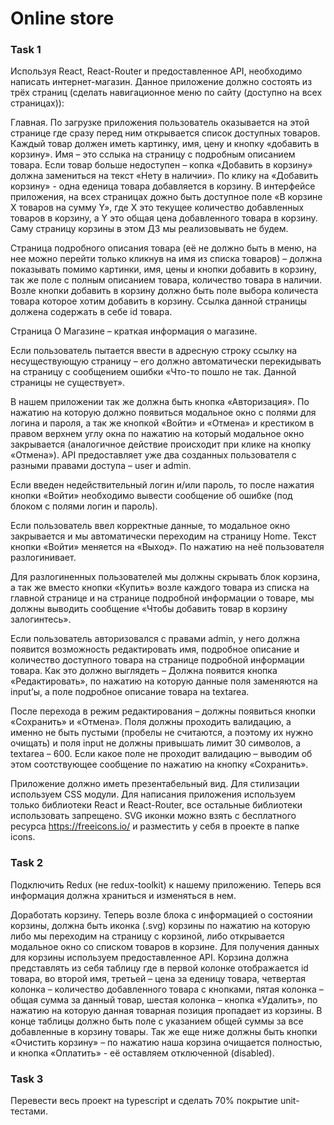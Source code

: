 # Online store

### Task 1
Используя React, React-Router и предоставленное API, необходимо написать интернет-магазин.
Данное приложение должно состоять из трёх страниц (сделать навигационное меню по сайту (доступно на всех страницах)):

Главная. По загрузке приложения пользователь оказывается на этой странице где сразу перед ним открывается список доступных товаров. Каждый товар должен иметь картинку, имя, цену и кнопку «добавить в корзину». Имя – это сслыка на страницу с подробным описанием товара. Если товар больше недоступен – копка «Добавить в корзину» должна замениться на текст «Нету в наличии». По клику на «Добавить корзину» - одна еденица товара добавляется в корзину. В интерфейсе приложения, на всех страницах дожно быть доступное поле «В корзине Х товаров на сумму Y», где Х это текущее количество добавленных товаров в корзину, а Y это общая цена добавленного товара в корзину. Саму страницу корзины в этом ДЗ мы реализовывать не будем.

Страница подробного описания товара (её не должно быть в меню, на нее можно перейти только кликнув на имя из списка товаров) – должна показывать помимо картинки, имя, цены и кнопки добавить в корзину, так же поле с полным описанием товара, количество товара в наличии. Возле кнопки добавить в корзину должно быть поле выбора количеста товара которое хотим добавить в корзину. Ссылка данной страницы должена содержать в себе id товара.

Страница О Магазине – краткая информация о магазине.

Если пользователь пытается ввести в адресную строку ссылку на несуществующую страницу – его должно автоматически перекидывать на страницу с сообщением ошибки «Что-то пошло не так. Данной страницы не существует».

В нашем приложении так же должна быть кнопка «Авторизация». По нажатию на которую должно появиться модальное окно с полями для логина и пароля, а так же кнопкой «Войти» и «Отмена» и крестиком в правом верхнем углу окна по нажатию на который модальное окно закрывается (аналогичное действие происходит при клике на кнопку «Отмена»). API предоставляет уже два созданных пользователя с разными правами доступа – user и admin.

Если введен недействительный логин и/или пароль, то после нажатия кнопки «Войти» необходимо вывести сообщение об ошибке (под блоком с полями логин и пароль).

Если пользователь ввел корректные данные, то модальное окно закрывается и мы автоматически переходим на страницу Home. Текст кнопки «Войти» меняется на «Выход». По нажатию на неё пользователя разлогинивает.

Для разлогиненных пользователей мы должны скрывать блок корзина, а так же вместо кнопки «Купить» возле каждого товара из списка на главной странице и на странице подробной информации о товаре, мы должны выводить сообщение «Чтобы добавить товар в корзину залогинтесь».

Если пользователь авторизовался с правами admin, у него должна появится возможность редактировать имя, подробное описание и количество доступного товара на странице подробной информации товара. Как это должно выглядеть – Должна появится кнопка «Редактировать», по нажатию на которую данные поля заменяются на input’ы, а поле подробное описание товара на textarea.

После перехода в режим редактирования – должны появиться кнопки «Сохранить» и «Отмена».
Поля должны проходить валидацию, а именно не быть пустыми (пробелы не считаются, а поэтому их нужно очищать) и поля input не должны привышать лимит 30 символов, а textarea – 600. Если какое поле не проходит валидацию – выводим об этом соотствующее сообщение по нажатию на кнопку «Сохранить».

Приложение должно иметь презентабельный вид. Для стилизации используем CSS модули. Для написания приложения используем только библиотеки React и React-Router, все остальные библиотеки использовать запрещено. SVG иконки можно взять с бесплатного ресурса https://freeicons.io/ и разместить у себя в проекте в папке icons.

### Task 2
Подключить Redux (не redux-toolkit) к нашему приложению. Теперь вся информация должна храниться и изменяться в нем.

Доработать корзину. Теперь возле блока с информацией о состоянии корзины, должна быть иконка (.svg) корзины по нажатию на которую либо мы переходим на страницу с корзиной, либо открывается модальное окно со списком товаров в корзине. Для получения данных для корзины используем предоставленное API. Корзина должна представлять из себя таблицу где в первой колонке отображается id товара, во второй имя, третьей – цена за еденицу товара, четвертая колонка – количество добавленного товара с кнопками, пятая колонка – общая сумма за данный товар, шестая колонка – кнопка «Удалить», по нажатию на которую данная товарная позиция пропадает из корзины. В конце таблицы должно быть поле с указанием общей суммы за все добавленные в корзину товары. Так же еще ниже должны быть кнопки «Очистить корзину» – по нажатию наша корзина очищается полностью, и кнопка «Оплатить» - её оставляем отключенной (disabled).

### Task 3 

Перевести весь проект на typescript и сделать 70% покрытие unit-тестами.
